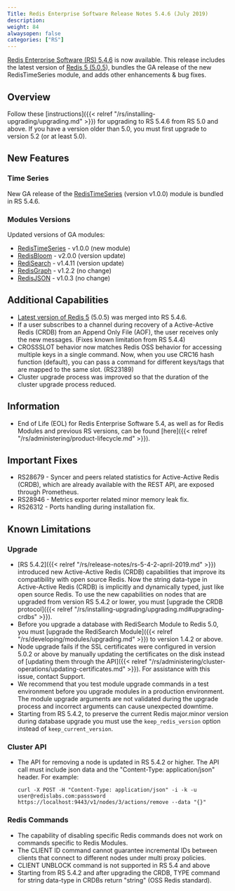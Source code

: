 ```yaml
---
Title: Redis Enterprise Software Release Notes 5.4.6 (July 2019)
description: 
weight: 84
alwaysopen: false
categories: ["RS"]
---
```


[Redis Enterprise Software (RS) 5.4.6](https://redislabs.com/redis-enterprise/software/downloads/#downloads) is now available.
This release includes the latest version of [Redis 5 (5.0.5](https://redis.io/)), bundles the GA release of the new RedisTimeSeries module,
and adds other enhancements & bug fixes.

## Overview

Follow these [instructions]({{< relref "/rs/installing-upgrading/upgrading.md" >}}) for upgrading to RS 5.4.6 from RS 5.0 and above.
If you have a version older than 5.0, you must first upgrade to version 5.2 (or at least 5.0).

## New Features

### Time Series

New GA release of the [RedisTimeSeries](https://redislabs.com/blog/redistimeseries-ga-making-4th-dimension-truly-immersive/) (version v1.0.0) module is bundled in RS 5.4.6.

### Modules Versions

Updated versions of GA modules:

- [RedisTimeSeries](https://oss.redislabs.com/redistimeseries/)  - v1.0.0 (new module)
- [RedisBloom](https://oss.redislabs.com/redisbloom/)   -  v2.0.0 (version update)
- [RediSearch](https://oss.redislabs.com/redisearch/)  -  v1.4.11 (version update)
- [RedisGraph](https://oss.redislabs.com/redisgraph/)  -  v1.2.2 (no change)
- [RedisJSON](https://oss.redislabs.com/redisjson/)  -  v1.0.3 (no change)

## Additional Capabilities

- [Latest version of Redis 5](https://redis.io/) (5.0.5) was merged into RS 5.4.6.
- If a user subscribes to a channel during recovery of a Active-Active Redis (CRDB) from an Append Only File (AOF), the user receives only the new messages.
    (Fixes known limitation from RS 5.4.4)
- CROSSSLOT behavior now matches Redis OSS behavior for accessing multiple keys in a single command.
    Now, when you use CRC16 hash function (default), you can pass a command for different keys/tags that are mapped to the same slot. (RS23189)
- Cluster upgrade process was improved so that the duration of the cluster upgrade process reduced.

## Information

- End of Life (EOL) for Redis Enterprise Software 5.4, as well as for Redis Modules and previous RS versions,
    can be found [here]({{< relref "/rs/administering/product-lifecycle.md" >}}).

## Important Fixes

- RS28679 - Syncer and peers related statistics for Active-Active Redis (CRDB),
    which are already available with the REST API, are exposed through Prometheus.
- RS28946 - Metrics exporter related minor memory leak fix.
- RS26312 - Ports handling during installation fix.

## Known Limitations

### Upgrade

- [RS 5.4.2]({{< relref "/rs/release-notes/rs-5-4-2-april-2019.md" >}}) introduced new Active-Active Redis (CRDB) capabilities
    that improve its compatibility with open source Redis.
    Now the string data-type in Active-Active Redis (CRDB) is implicitly and dynamically typed, just like open source Redis.
    To use the new capabilities on nodes that are upgraded from version RS 5.4.2 or lower,
    you must [upgrade the CRDB protocol]({{< relref "/rs/installing-upgrading/upgrading.md#upgrading-crdbs" >}}).
- Before you upgrade a database with RediSearch Module to Redis 5.0,
    you must [upgrade the RediSearch Module]({{< relref "/rs/developing/modules/upgrading.md" >}}) to version 1.4.2 or above.
- Node upgrade fails if the SSL certificates were configured in version 5.0.2 or above
    by manually updating the certificates on the disk instead of [updating them through the API]({{< relref "/rs/administering/cluster-operations/updating-certificates.md" >}}).
    For assistance with this issue, contact Support.
- We recommend that you test module upgrade commands in a test environment before you upgrade modules in a production environment.
    The module upgrade arguments are not validated during the upgrade process and incorrect arguments can cause unexpected downtime.
- Starting from RS 5.4.2, to preserve the current Redis major.minor version during database upgrade you must use the `keep_redis_version` option instead of `keep_current_version`.

### Cluster API

- The API for removing a node is updated in RS 5.4.2 or higher. The API call must include json data and the "Content-Type: application/json" header. For example:

    ```src
    curl -X POST -H "Content-Type: application/json" -i -k -u user@redislabs.com:passsword https://localhost:9443/v1/nodes/3/actions/remove --data "{}"
    ```

### Redis Commands

- The capability of disabling specific Redis commands does not work on commands specific to Redis Modules.
- The CLIENT ID command cannot guarantee incremental IDs between clients that connect to different nodes under multi proxy policies.
- CLIENT UNBLOCK command is not supported in RS 5.4 and above
- Starting from RS 5.4.2 and after upgrading the CRDB, TYPE command for string data-type in CRDBs return "string" (OSS Redis standard).
